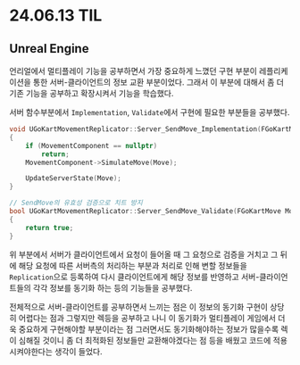 # 24.06.13 TIL

## Unreal Engine

언리얼에서 멀티플레이 기능을 공부하면서 가장 중요하게 느꼈던 구현 부분이 레플리케이션을 통한 서버-클라이언트의 정보 교환 부분이었다. 그래서 이 부분에 대해서 좀 더 기존 기능을 공부하고 확장시켜서 기능을 학습했다.

서버 함수부분에서 <code>Implementation</code>, <code>Validate</code>에서 구현에 필요한 부분들을 공부했다.

```C++
void UGoKartMovementReplicator::Server_SendMove_Implementation(FGoKartMove Move)
{
	if (MovementComponent == nullptr)
		return;
	MovementComponent->SimulateMove(Move);

	UpdateServerState(Move);
}

// SendMove의 유효성 검증으로 치트 방지
bool UGoKartMovementReplicator::Server_SendMove_Validate(FGoKartMove Move)
{
	return true;
}
```

위 부분에서 서버가 클라이언트에서 요청이 들어올 때 그 요청으로 검증을 거치고 그 뒤에 해당 요청에 따른 서버측의 처리하는 부분과 처리로 인해 변할 정보들을 <code>Replication</code>으로 등록하여 다시 클라이언트에게 해당 정보를 반영하고 서버-클라이언트들의 각각 정보를 동기화 하는 등의 기능들을 공부했다.

전체적으로 서버-클라이언트를 공부하면서 느끼는 점은 이 정보의 동기화 구현이 상당히 어렵다는 점과 그렇지만 렉등을 공부하고 나니 이 동기화가 멀티플레이 게임에서 더욱 중요하게 구현해야할 부분이라는 점 그러면서도 동기화해야하는 정보가 많을수록 렉이 심해질 것이니 좀 더 최적화된 정보들만 교환해야겠다는 점 등을 배웠고 코드에 적용시켜야한다는 생각이 들었다.
